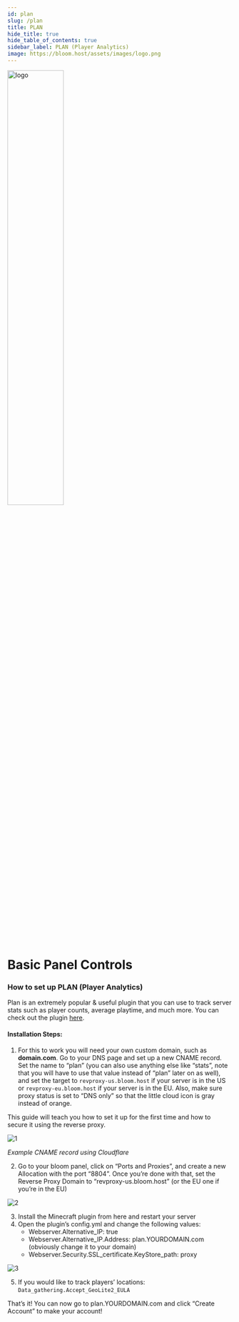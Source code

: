 ```yaml
---
id: plan
slug: /plan
title: PLAN
hide_title: true
hide_table_of_contents: true
sidebar_label: PLAN (Player Analytics)
image: https://bloom.host/assets/images/logo.png
---
```


<div class="text--center">
<img src="https://bloom.host/assets/images/logo.png" alt="logo" height="50%" width="50%"/>
<h1>Basic Panel Controls</h1>
</div>

### How to set up PLAN (Player Analytics)	

Plan is an extremely popular & useful plugin that you can use to track server stats such as player counts, average playtime, and much more. You can check out the plugin [here](https://www.spigotmc.org/resources/plan-player-analytics.32536/).

#### Installation Steps:
1. For this to work you will need your own custom domain, such as **domain.com**. Go to your DNS page and set up a new CNAME record. Set the name to “plan” (you can also use anything else like “stats”, note that you will have to use that value instead of “plan” later on as well), and set the target to `revproxy-us.bloom.host` if your server is in the US or `revproxy-eu.bloom.host` if your server is in the EU. Also, make sure proxy status is set to “DNS only” so that the little cloud icon is gray instead of orange.

This guide will teach you how to set it up for the first time and how to secure it using the reverse proxy.

<div class="text--center"><img src={require('../../../static/imgs/plugins_and_modifications/plugins/plan/1.png').default} alt="1"/></div>

*Example CNAME record using Cloudflare*

2. Go to your bloom panel, click on “Ports and Proxies”, and create a new Allocation with the port “8804”. Once you’re done with that, set the Reverse Proxy Domain to “revproxy-us.bloom.host” (or the EU one if you’re in the EU)

<div class="text--center"><img src={require('../../../static/imgs/plugins_and_modifications/plugins/plan/2.png').default} alt="2"/></div>

3. Install the Minecraft plugin from here and restart your server
4. Open the plugin’s config.yml and change the following values:
	- Webserver.Alternative_IP: true
	- Webserver.Alternative_IP.Address: plan.YOURDOMAIN.com (obviously change it to your domain)
	- Webserver.Security.SSL_certificate.KeyStore_path: proxy
<div class="text--center"><img src={require('../../../static/imgs/plugins_and_modifications/plugins/plan/3.png').default} alt="3"/></div>

5. If you would like to track players’ locations:
```Data_gathering.Accept_GeoLite2_EULA```

That’s it! You can now go to plan.YOURDOMAIN.com and click “Create Account” to make your account!

